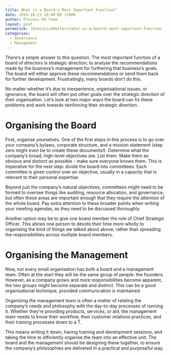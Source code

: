 ```yaml
---
title: What is a Board’s Most Important Function?
date: 2019-10-23 10:40:00 +1000
author: Process PA Team
layout: post
permalink: /ExecutiveMatters/what-is-a-boards-most-important-function
categories:
  - Governance
  - Management
---
```


There’s a simple answer to this question. The most important function of a board of directors is strategic direction; to analyse the recommendations made by the business’s management for furthering that business’s goals. The board will either approve these recommendations or send them back for further development. Frustratingly, many boards don’t do this.

No matter whether it’s due to inexperience, organisational issues, or ignorance, the board will often put other goals over the strategic direction of their organisation. Let’s look at two major ways the board can fix these problems and work towards reinforcing their strategic direction.

# **Organising the Board**

First, organise yourselves. One of the first steps in this process is to go over your company’s bylaws, corporate structure, and a mission statement (step zero might even be to create these documents\!). Determine what the company’s broad, high-level objectives are. List them. Make them as obvious and distinct as possible - make sure everyone knows them. This is imperative for the next step: divide the board into committees. Each committee is given control over an objective, usually in a capacity that is relevant to their personal expertise.&nbsp;

Beyond just the company’s natural objectives, committees might need to be formed to oversee things like auditing, resource allocation, and governance, but often these areas are important enough that they require the attention of the whole board. Pay extra attention to these broader points when writing your meeting agendas, as they need to be discussed thoroughly.&nbsp;

Another option may be to give one board member the role of Chief Strategic Officer. This allows one person to devote their time more wholly to organising the kind of things we talked about above, rather than spreading the responsibilities across multiple board members.

# **Organising the Management**

Now, not every small organisation has both a board and a management team. Often at the start they will be the same group of people: the founders. However, as a company grows and more responsibilities become apparent, the two groups might become separate and distinct. This can be a good organisational technique, provided communication is maintained.&nbsp;

Organising the management team is often a matter of relating the company’s needs and philosophy with the day-to-day processes of running it. Whether they’re providing products, services, or aid, the management team needs to know their workflow, their customer relations practices, and their training processes down to a T.

This means writing it down, having training and development sessions, and taking the time to efficiently organise the team into an effective unit. The board and the management should be designing these together, to ensure the company’s philosophies are delivered in a practical and purposeful way.